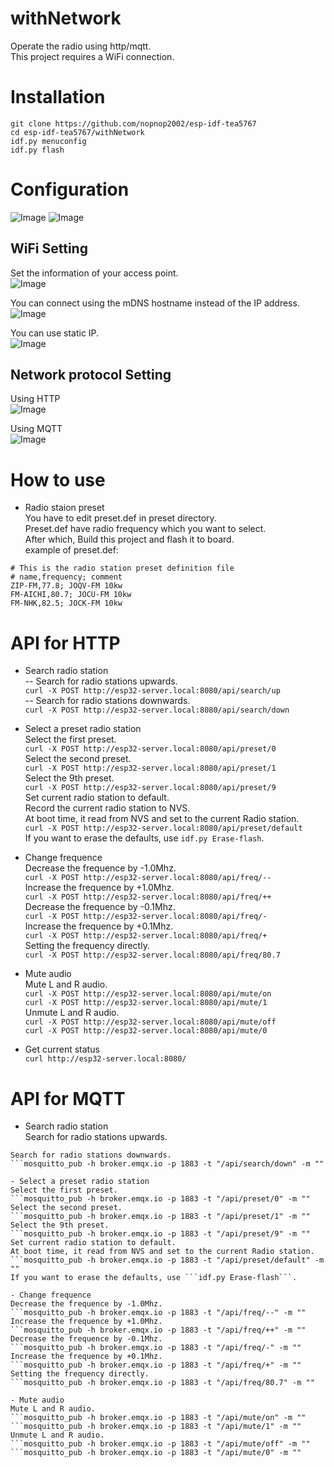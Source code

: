 # withNetwork
Operate the radio using http/mqtt.   
This project requires a WiFi connection.   

# Installation
```
git clone https://github.com/nopnop2002/esp-idf-tea5767
cd esp-idf-tea5767/withNetwork
idf.py menuconfig
idf.py flash
```

# Configuration
![Image](https://github.com/user-attachments/assets/f869af69-bb54-4935-887f-61abce648f98)
![Image](https://github.com/user-attachments/assets/430ce51d-2e02-4da1-9d6c-3f5e5c1c0f34)

## WiFi Setting   
Set the information of your access point.   
![Image](https://github.com/user-attachments/assets/76a6c710-1c6c-4417-850e-4c572c8b871f)

You can connect using the mDNS hostname instead of the IP address.   
![Image](https://github.com/user-attachments/assets/02e5c814-bcb3-41a4-b211-5caa014a5b28)

You can use static IP.   
![Image](https://github.com/user-attachments/assets/5395edfd-dcdf-418c-8fdb-54c4bdabddb0)

## Network protocol Setting
Using HTTP   
![Image](https://github.com/user-attachments/assets/b31eeab2-1581-4067-8e3f-84c2b56f711e)

Using MQTT   
![Image](https://github.com/user-attachments/assets/127f99f1-7940-485d-83e8-c673856201d9)

# How to use   
- Radio staion preset   
 You have to edit preset.def in preset directory.   
 Preset.def have radio frequency which you want to select.   
 After which, Build this project and flash it to board.   
 example of preset.def:   
```
# This is the radio station preset definition file
# name,frequency; comment
ZIP-FM,77.8; JOQV-FM 10kw
FM-AICHI,80.7; JOCU-FM 10kw
FM-NHK,82.5; JOCK-FM 10kw
```

# API for HTTP

- Search radio station   
 -- Search for radio stations upwards.   
 ```curl -X POST http://esp32-server.local:8080/api/search/up```   
 -- Search for radio stations downwards.   
 ```curl -X POST http://esp32-server.local:8080/api/search/down```   

- Select a preset radio station   
 Select the first preset.   
 ```curl -X POST http://esp32-server.local:8080/api/preset/0```   
 Select the second preset.   
 ```curl -X POST http://esp32-server.local:8080/api/preset/1```   
 Select the 9th preset.   
 ```curl -X POST http://esp32-server.local:8080/api/preset/9```   
 Set current radio station to default.   
 Record the current radio station to NVS.   
 At boot time, it read from NVS and set to the current Radio station.   
 ```curl -X POST http://esp32-server.local:8080/api/preset/default```   
 If you want to erase the defaults, use ```idf.py Erase-flash```.   

- Change frequence   
 Decrease the frequence by -1.0Mhz.   
 ```curl -X POST http://esp32-server.local:8080/api/freq/--```   
 Increase the frequence by +1.0Mhz.   
 ```curl -X POST http://esp32-server.local:8080/api/freq/++```   
 Decrease the frequence by -0.1Mhz.   
 ```curl -X POST http://esp32-server.local:8080/api/freq/-```   
 Increase the frequence by +0.1Mhz.   
 ```curl -X POST http://esp32-server.local:8080/api/freq/+```   
 Setting the frequency directly.   
 ```curl -X POST http://esp32-server.local:8080/api/freq/80.7```   

- Mute audio   
 Mute L and R audio.   
 ```curl -X POST http://esp32-server.local:8080/api/mute/on```   
 ```curl -X POST http://esp32-server.local:8080/api/mute/1```   
 Unmute L and R audio.   
 ```curl -X POST http://esp32-server.local:8080/api/mute/off```   
 ```curl -X POST http://esp32-server.local:8080/api/mute/0```   

- Get current status   
 ```curl http://esp32-server.local:8080/```


# API for MQTT

- Search radio station   
 Search for radio stations upwards.   
 ```mosquitto_pub -h broker.emqx.io -p 1883 -t "/api/search/up" -m ""   
 Search for radio stations downwards.   
 ```mosquitto_pub -h broker.emqx.io -p 1883 -t "/api/search/down" -m ""   

- Select a preset radio station   
 Select the first preset.   
 ```mosquitto_pub -h broker.emqx.io -p 1883 -t "/api/preset/0" -m ""   
 Select the second preset.   
 ```mosquitto_pub -h broker.emqx.io -p 1883 -t "/api/preset/1" -m ""   
 Select the 9th preset.
 ```mosquitto_pub -h broker.emqx.io -p 1883 -t "/api/preset/9" -m ""   
 Set current radio station to default.   
 At boot time, it read from NVS and set to the current Radio station.   
 ```mosquitto_pub -h broker.emqx.io -p 1883 -t "/api/preset/default" -m ""   
 If you want to erase the defaults, use ```idf.py Erase-flash```.   

- Change frequence   
 Decrease the frequence by -1.0Mhz.   
 ```mosquitto_pub -h broker.emqx.io -p 1883 -t "/api/freq/--" -m ""   
 Increase the frequence by +1.0Mhz.   
 ```mosquitto_pub -h broker.emqx.io -p 1883 -t "/api/freq/++" -m ""   
 Decrease the frequence by -0.1Mhz.   
 ```mosquitto_pub -h broker.emqx.io -p 1883 -t "/api/freq/-" -m ""   
 Increase the frequence by +0.1Mhz.
 ```mosquitto_pub -h broker.emqx.io -p 1883 -t "/api/freq/+" -m ""   
 Setting the frequency directly.   
 ```mosquitto_pub -h broker.emqx.io -p 1883 -t "/api/freq/80.7" -m ""   

- Mute audio   
 Mute L and R audio.   
 ```mosquitto_pub -h broker.emqx.io -p 1883 -t "/api/mute/on" -m ""   
 ```mosquitto_pub -h broker.emqx.io -p 1883 -t "/api/mute/1" -m ""   
 Unmute L and R audio.   
 ```mosquitto_pub -h broker.emqx.io -p 1883 -t "/api/mute/off" -m ""   
 ```mosquitto_pub -h broker.emqx.io -p 1883 -t "/api/mute/0" -m ""   
